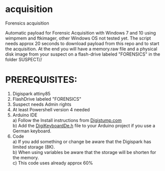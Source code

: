 # acquisition
Forensics acquisition

Automatic payload for Forensic Acquisition with Windows 7 and 10 using wimpmem and ftkimager, other Windows OS not tested yet.
The script needs approx 20 seconds to download payload from this repo and to start the acquisition.
At the end you will have a memory.raw file and a physical disk image from your suspect on a flash-drive labeled "FORENSICS" 
in the folder SUSPECT/<Date and time of start>/

# PREREQUISITES:
1) Digispark attiny85
2) FlashDrive labeled "FORENSICS"
3) Suspect needs Admin rights
4) At least Powershell version 4 needed
3) Arduino IDE<br/>
  a) Follow the Install instructions from [Digistump.com](https://digistump.com/wiki/digispark/tutorials/connecting)<br/>
  b) Add the [DigiKeyboardDe.h](https://github.com/flipthemouse/acquisition/blob/master/DigiKeyboardDe.h) file to your Arduino project if you use a German keyboard.<br/>
4) Code<br/>
  a) If you add something or change be aware that the Digispark has limited storage (8K).<br/>
  b) When using variables be aware that the storage will be shorten for the memory.<br/>
  c) This code uses already approx 60% <br/>
  
